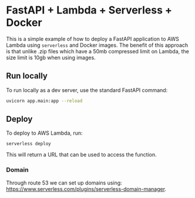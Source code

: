 # FastAPI + Lambda + Serverless + Docker

This is a simple example of how to deploy a FastAPI application to AWS Lambda using `serverless` and Docker images. The benefit of this approach is that unlike .zip files which have a 50mb compressed limit on Lambda, the size limit is 10gb when using images. 

## Run locally

To run locally as a dev server, use the standard FastAPI command:

```bash
uvicorn app.main:app --reload
```

## Deploy

To deploy to AWS Lambda, run:

```
serverless deploy
```

This will return a URL that can be used to access the function.

### Domain

Through route 53 we can set up domains using: https://www.serverless.com/plugins/serverless-domain-manager.